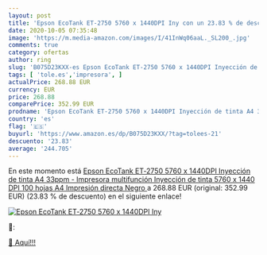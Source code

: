 ```yaml
---
layout: post
title: 'Epson EcoTank ET‑2750 5760 x 1440DPI Iny con un 23.83 % de descuento'
date: 2020-10-05 07:35:48
image: 'https://m.media-amazon.com/images/I/41InWq06aaL._SL200_.jpg'
comments: true
category: ofertas
author: ring
slug: 'B075D23KXX-es Epson EcoTank ET‑2750 5760 x 1440DPI Inyección de tinta A4...'
tags: [ 'tole.es','impresora', ]
actualPrice: 268.88 EUR
currency: EUR
price: 268.88
comparePrice: 352.99 EUR
prodname: 'Epson EcoTank ET‑2750 5760 x 1440DPI Inyección de tinta A4 33ppm - Impresora multifunción  Inyección de tinta  5760 x 1440 DPI  100 hojas  A4  Impresión directa  Negro '
country: 'es'
flag: '🇪🇸'
buyurl: 'https://www.amazon.es/dp/B075D23KXX/?tag=tolees-21'
descuento: '23.83'
average: '244.705'
---
```


En este momento está [Epson EcoTank ET‑2750 5760 x 1440DPI Inyección de tinta A4 33ppm - Impresora multifunción  Inyección de tinta  5760 x 1440 DPI  100 hojas  A4  Impresión directa  Negro ](https://www.amazon.es/dp/B075D23KXX/?tag=tolees-21) a 268.88 EUR (original: 352.99 EUR) (23.83 %  de descuento) en el siguiente enlace!

[![Epson EcoTank ET‑2750 5760 x 1440DPI Iny](https://m.media-amazon.com/images/I/41InWq06aaL._SL200_.jpg)](https://www.amazon.es/dp/B075D23KXX/?tag=tolees-21)

🔎:


[🛒 Aquí!!!](https://www.amazon.es/dp/B075D23KXX/?tag=tolees-21)
